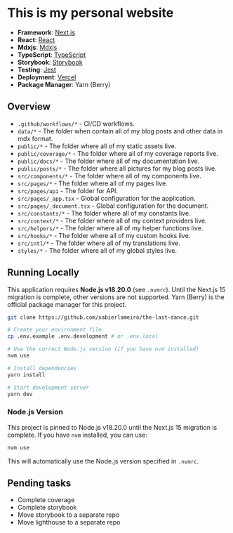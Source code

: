 # This is my personal website

-   **Framework**: [Next.js](https://nextjs.org/)
-   **React**: [React](https://reactjs.org/)
-   **Mdxjs**: [Mdxjs](https://mdxjs.com/)
-   **TypeScript**: [TypeScript](https://www.typescriptlang.org/)
-   **Storybook**: [Storybook](https://storybook.js.org/)
-   **Testing**: [Jest](https://jestjs.io/)
-   **Deployment**: [Vercel](https://vercel.com)
-   **Package Manager**: Yarn (Berry)

## Overview

-   `.github/workflows/*` - CI/CD workflows.
-   `data/*` - The folder when contain all of my blog posts and other data in mdx format.
-   `public/*` - The folder where all of my static assets live.
-   `public/coverage/*` - The folder where all of my coverage reports live.
-   `public/docs/*` - The folder where all of my documentation live.
-   `public/posts/*` - The folder where all pictures for my blog posts live.
-   `src/components/*` - The folder where all of my components live.
-   `src/pages/*` - The folder where all of my pages live.
-   `src/pages/api` - The folder for API.
-   `src/pages/_app.tsx` - Global configuration for the application.
-   `src/pages/_document.tsx` - Global configuration for the document.
-   `src/constants/*` - The folder where all of my constants live.
-   `src/context/*` - The folder where all of my context providers live.
-   `src/helpers/*` - The folder where all of my helper functions live.
-   `src/hooks/*` - The folder where all of my custom hooks live.
-   `src/intl/*` - The folder where all of my translations live.
-   `styles/*` - The folder where all of my global styles live.

## Running Locally

This application requires **Node.js v18.20.0** (see `.nvmrc`).
Until the Next.js 15 migration is complete, other versions are not supported.
Yarn (Berry) is the official package manager for this project.

```bash
git clone https://github.com/xabierlameiro/the-last-dance.git

# Create your environment file
cp .env.example .env.development # or .env.local

# Use the correct Node.js version (if you have nvm installed)
nvm use

# Install dependencies
yarn install

# Start development server
yarn dev
```

### Node.js Version

This project is pinned to Node.js v18.20.0 until the Next.js 15 migration is complete.
If you have `nvm` installed, you can use:

```bash
nvm use
```

This will automatically use the Node.js version specified in `.nvmrc`.

## Pending tasks

-   Complete coverage
-   Complete storybook
-   Move storybook to a separate repo
-   Move lighthouse to a separate repo
